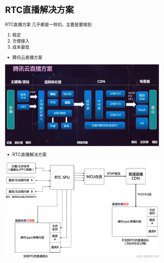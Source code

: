 # RTC直播解决方案

RTC直播方案 几乎都是一样的。主要是要做到 
1. 稳定
2. 方便接入
3. 成本最低

* 腾讯云直播方案

![腾讯云直播方案](./腾讯云直播方案.png)


* RTC直播解决方案

![RTC直播解决方案](./RTC直播解决方案.png)
